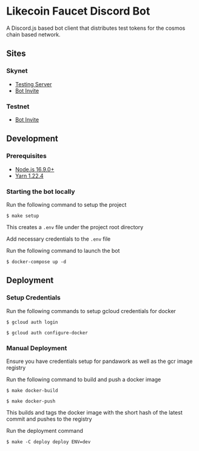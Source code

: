 # Likecoin Faucet Discord Bot

A Discord.js based bot client that distributes test tokens for the cosmos chain based network.

## Sites

### Skynet

- [Testing Server](https://discord.gg/c975mzVYQ8)
- [Bot Invite](https://discord.com/api/oauth2/authorize?client_id=946305914472919060&permissions=3072&scope=bot%20applications.commands)

### Testnet

- [Bot Invite](https://discord.com/api/oauth2/authorize?client_id=951727607110590514&permissions=3072&scope=bot%20applications.commands)

## Development

### Prerequisites

- [Node.js 16.9.0+](https://nodejs.org/en/)
- [Yarn 1.22.4](https://classic.yarnpkg.com/lang/en/docs/install/#mac-stable)

### Starting the bot locally

Run the following command to setup the project

```
$ make setup
```

This creates a `.env` file under the project root directory

Add necessary credentials to the `.env` file

Run the following command to launch the bot

```
$ docker-compose up -d
```

## Deployment

### Setup Credentials

Run the following commands to setup gcloud credentials for docker

```
$ gcloud auth login

$ gcloud auth configure-docker

```

### Manual Deployment

Ensure you have credentials setup for pandawork as well as the gcr image registry

Run the following command to build and push a docker image

```
$ make docker-build

$ make docker-push
```

This builds and tags the docker image with the short hash of the latest commit and pushes to the registry

Run the deployment command

```
$ make -C deploy deploy ENV=dev
```
